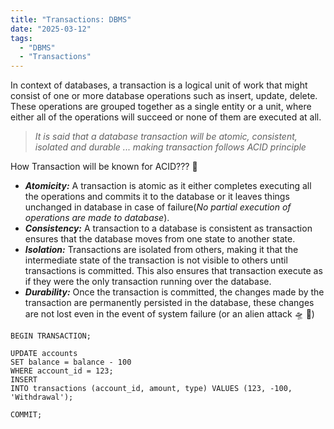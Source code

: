 ```yaml
---
title: "Transactions: DBMS"
date: "2025-03-12"
tags:
  - "DBMS"
  - "Transactions"
---
```


In context of databases, a transaction is a logical unit of work that might consist of one or more database operations such as insert, update, delete.
These operations are grouped together as a single entity or a unit, where either all of the operations will succeed or none of them are executed at all.

>*It is said that a database transaction will be atomic, consistent, isolated and durable ... making transaction follows ACID principle*

How Transaction will be known for ACID??? 💩
- ***Atomicity:*** A transaction is atomic as it either completes executing all the operations and commits it to the database or it  leaves things unchanged in database in case of failure(*No partial execution of operations are made to database*).
- ***Consistency:*** A transaction to a database is consistent as transaction ensures that the database moves from one state to another state.
- ***Isolation:*** Transactions are isolated from others, making it that the intermediate state of the transaction is not visible to others until transactions is committed. This also ensures that transaction execute as if they were the only transaction running over the database.
- ***Durability:*** Once the transaction is committed, the changes made by the transaction are permanently persisted in the database, these changes are not lost even in the event of system failure (or an alien attack 🛸 🤭)

```
BEGIN TRANSACTION;

UPDATE accounts 
SET balance = balance - 100 
WHERE account_id = 123;
INSERT 
INTO transactions (account_id, amount, type) VALUES (123, -100, 'Withdrawal');

COMMIT;
```


